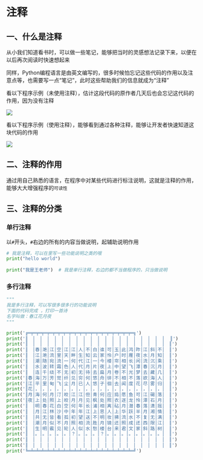 # 注释

## 一、什么是注释

从小我们知道看书时，可以做一些笔记，能够把当时的灵感想法记录下来，以便在以后再次阅读时快速想起来

同样，Python编程语言是由英文编写的，很多时候怕忘记这些代码的作用以及注意点等，也需要写一点“笔记”，此时这些帮助我们的信息就成为“注释”



看以下程序示例（未使用注释），估计这段代码的原作者几天后也会忘记这代码的作用，因为没有注释

![](https://cdn.itprojects.cn/04book/0002.book.img/2020-python38/3fhto.gif)

看以下程序示例（使用注释），能够看到通过各种注释，能够让开发者快速知道这块代码的作用

![](https://cdn.itprojects.cn/04book/0002.book.img/2020-python38/iuayk.png)

## 二、注释的作用

通过用自己熟悉的语言，在程序中对某些代码进行标注说明，这就是注释的作用，能够大大增强程序的`可读性`



## 三、注释的分类

### 单行注释

以`#`开头，`#`右边的所有的内容当做说明，起辅助说明作用

```python
# 我是注释，可以在里写一些功能说明之类的哦
print("hello world")
    
print("我是王老师")  # 我是单行注释，右边的都不当做程序的，只当做说明
```

### 多行注释

```python
"""
我是多行注释，可以写很多很多行的功能说明
下面的代码完成 ，打印一首诗
名字叫做：春江花月夜
"""

print('╔═╤═╤═╤═╤═╤═╤═╤═╤═╤═╤═╤═╤═╤═╤═╤═╤═╤═╤═╤═╗')
print('║　│　│　│　│　│　│　│　│　│　│　│　│　│　│　│　│　│　│　│  ║')
print('║　│　│　│　│　│　│　│　│　│　│　│　│　│　│　│　│　│　│　│　║')
print('║　│春│滟│江│空│江│江│人│不│白│谁│可│玉│此│鸿│昨│江│斜│不│　║')
print('║　│江│滟│流│里│天│畔│生│知│云│家│怜│户│时│雁│夜│水│月│知│　║')
print('║　│潮│随│宛│流│一│何│代│江│一│今│楼│帘│相│长│闲│流│沉│乘│　║')
print('║　│水│波│转│霜│色│人│代│月│片│夜│上│中│望│飞│潭│春│沉│月│　║')
print('║　│连│千│绕│不│无│初│无│待│去│扁│月│卷│不│光│梦│去│藏│几│　║')
print('║春│海│万│芳│觉│纤│见│穷│何│悠│舟│徘│不│相│不│落│欲│海│人│　║')
print('║江│平│里│甸│飞│尘│月│已│人│悠│子│徊│去│闻│度│花│尽│雾│归│　║')
print('║花│，│，│，│，│，│，│，│，│，│，│，│，│，│，│，│，│，│，│　║')
print('║月│海│何│月│汀│皎│江│江│但│青│何│应│捣│愿│鱼│可│江│碣│落│　║')
print('║夜│上│处│照│上│皎│月│月│见│枫│处│照│衣│逐│龙│怜│潭│石│月│　║')
print('║　│明│春│花│白│空│何│年│长│浦│相│离│砧│月│潜│春│落│潇│摇│　║')
print('║　│月│江│林│沙│中│年│年│江│上│思│人│上│华│跃│半│月│湘│情│　║')
print('║　│共│无│皆│看│孤│初│望│送│不│明│妆│拂│流│水│不│复│无│满│　║')
print('║　│潮│月│似│不│月│照│相│流│胜│月│镜│还│照│成│还│西│限│江│　║')
print('║　│生│明│霰│见│轮│人│似│水│愁│楼│台│来│君│文│家│斜│路│树│　║')
print('║　│。│。│。│。│。│？│。│。│。│？│。│。│。│。│。│。│。│。│　║')
print('║　│　│　│　│　│　│　│　│　│　│　│　│　│　│　│　│　│　│　│　║')
print('║　│　│　│　│　│　│　│　│　│　│　│　│　│　│　│　│　│　│　│　║')
print('╚═╧═╧═╧═╧═╧═╧═╧═╧═╧═╧═╧═╧═╧═╧═╧═╧═╧═╧═╧═╝')
```

